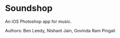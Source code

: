 Soundshop
=========

An iOS Photoshop app for music.

Authors:
Ben Leedy,
Nishant Jain,
Govinda Ram Pingali
